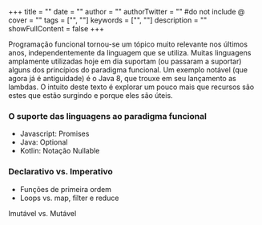 +++
title = ""
date = ""
author = ""
authorTwitter = "" #do not include @
cover = ""
tags = ["", ""]
keywords = ["", ""]
description = ""
showFullContent = false
+++

Programação funcional tornou-se um tópico muito relevante nos últimos anos, independentemente da linguagem que se utiliza. Muitas linguagens
amplamente utilizadas hoje em dia suportam (ou passaram a suportar) alguns dos princípios do paradigma funcional. Um exemplo notável (que
agora já é antiguidade) é o Java 8, que trouxe em seu lançamento as lambdas. O intuito deste texto é explorar um pouco mais que recursos são
estes que estão surgindo e porque eles são úteis.


### O suporte das linguagens ao paradigma funcional

- Javascript: Promises
- Java: Optional
- Kotlin: Notação Nullable

### Declarativo vs. Imperativo

- Funções de primeira ordem
- Loops vs. map, filter e reduce

Imutável vs. Mutável
